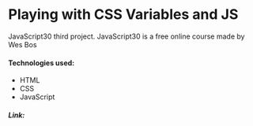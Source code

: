 # Playing with CSS Variables and JS

JavaScript30 third project. JavaScript30 is a free online course made by Wes Bos

#### Technologies used:
- HTML
- CSS
- JavaScript

##### Link: